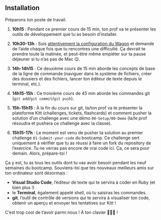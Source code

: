 ## Installation

Préparons ton poste de travail.

1.  **10h15** : Pendant ce premier cours de 15 min, ton prof va te présenter les outils de développement que tu as besoin d’installer.

2.  **10h30-13h** : Suis [attentivement la configuration du Wagon](https://github.com/lewagon/setup) et demande de l’aide chaque fois que tu rencontres une difficulté. Ça devrait te prendre toute la matinée, et peut-être même empiéter sur ta pause déjeuner si tu n’as pas de Mac 😉.

3.  **14h-14h15** : Ce deuxième cours de 15 min aborde les concepts de base de la ligne de commande (naviguer dans le système de fichiers, créer des dossiers et des fichiers, lancer ton éditeur de texte depuis le terminal, etc.).

4.  **14h15-15h** : Ce troisième cours de 45 min aborde les commandes git (`git add`/`git commit`/`git push`).

5.  **15h-15h15** : À la fin du cours sur git, ta/ton prof va te présenter la plateforme Kitt (challenges, tickets, flashcards) et comment pusher la solution d’un challenge avec une démo `00-Setup/00-Demo` (la/le prof résoudra et pushera ce challenge avec la classe).

6.  **15h15-17h** : Le moment est venu de pusher ta solution au premier challenge `01-Submit-your-code` du bootcamp. Ce challenge sert uniquement à vérifier que tu as réussi à faire un fork du repository de l’exercice. Tu ne verras pas encore de vrai code ici. Ça, ce sera pour demain. Alors, prépare-toi !

Ça y est, tu as tous les outils dont tu vas avoir besoin pendant les neuf semaines du bootcamp. Souviens-toi que tes nouveaux meilleurs amis sur ton ordinateur sont désormais :

- **Visual Studio Code**, l’éditeur de texte qui te servira à coder en Ruby (et bien plus !)
- le **Terminal**, également appelé shell, où tu saisiras les commandes.
- **git**, l’outil de contrôle de versions qui te servira à visualiser ton code, obtenir un aperçu et envoyer tes tentatives sur Kitt !

C’est trop cool de t’avoir parmi nous ! À ton clavier 🚀🚀🚀 !
